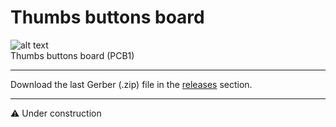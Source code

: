 # Thumbs buttons board

![alt text](https://github.com/Openpipes-org/Thumbs_buttons_PCB/blob/main/images/thumbs_buttons-pcb1.png)
<br>
Thumbs buttons board (PCB1)

<hr>
Download the last Gerber (.zip) file in the <a href="#">releases</a> section.
<hr>

⚠️ Under construction
